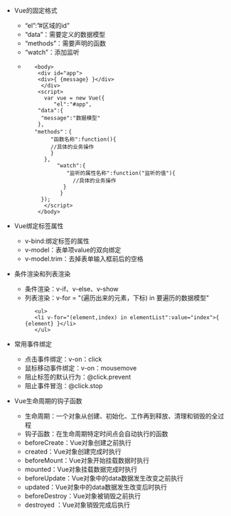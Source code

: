 - Vue的固定格式
     - “el”:”#区域的id”
     - “data”：需要定义的数据模型
     - “methods”：需要声明的函数
     - “watch”：添加监听 
     - ```
          <body>
           <div id="app">
           <div>{ {message} }</div>
            </div>
           <script>
             var vue = new Vue({
                "el":"#app",
           "data":{
            "message":"数据模型"
           },
          "methods"：{
               "函数名称":function(){
               //具体的业务操作
               }
             },
                 "watch":{
                    "监听的属性名称":function("监听的值"){
                      //具体的业务操作
                   }
                  }
            });
             </script>
           </body>
          ```
- Vue绑定标签属性
  - v-bind:绑定标签的属性
  - v-model：表单项value的双向绑定
  - v-model.trim：去掉表单输入框前后的空格 

- 条件渲染和列表渲染
  - 条件渲染：v-if、v-else、v-show
  - 列表渲染：v-for = "(遍历出来的元素，下标) in 要遍历的数据模型" 
     ```
        <ul>
        <li v-for="(element,index) in elementList":value="index">{ {element} }</li>
        </ul>
     ```

- 常用事件绑定
  - 点击事件绑定：v-on：click
  - 鼠标移动事件绑定：v-on：mousemove
  - 阻止标签的默认行为：@click.prevent
  - 阻止事件冒泡：@click.stop

- Vue生命周期的钩子函数
    - 生命周期：一个对象从创建、初始化、工作再到释放、清理和销毁的全过程
    - 钩子函数：在生命周期特定时间点会自动执行的函数
    + beforeCreate：Vue对象创建之前执行
    + created：Vue对象创建完成时执行
    + beforeMount：Vue对象开始挂载数据时执行
    + mounted：Vue对象挂载数据完成时执行
    + beforeUpdate：Vue对象中的data数据发生改变之前执行
    + updated：Vue对象中的data数据发生改变后时执行
    + beforeDestroy：Vue对象被销毁之前执行
    + destroyed ：Vue对象销毁完成后执行
